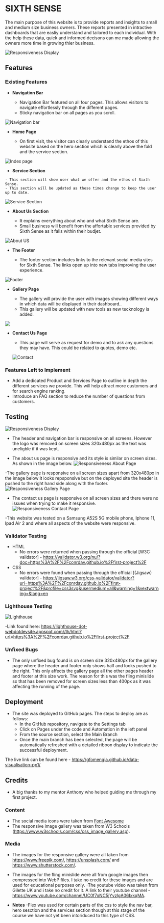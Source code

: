 
# SIXTH SENSE

The main purpose of this website is to provide reports and insights to small and medium size business owners. These reports presented in intractive dashboards that are easliy understand and tailored to each individual. With the help these data, quick and informed decisons can me made allowing the owners more time in growing thier business.  


![Responsiveness Display](/assets/images/sixthsense-eeponsive-view.png)

## Features

### Existing Features

- __Navigation Bar__

  - Navigation Bar featured on all four pages. This allows visitors to navigate effortlessly through the different pages.
  - Sticky navigation bar on all pages as you scroll.

![Navigation bar](/assets/images/sixthsense-nav-bar.png)

- __Home Page__

  - On first visit, the visitor can clearly understand the ethos of this website based on the hero section which is clearly above the fold and the service section. 

![Index page](/assets/images/sixthsense-desktop.png)

   - __Service Section__

    - This section will show user what we offer and the ethos of Sixth Sense.
    - This section will be updated as these times change to keep the user up to date.

  ![Service Section](/assets/images/sixthsense-service-section.png)

  - __About Us Section__
   
    - It explains everything about who and what Sixth Sense are. 
    - Small business will benefit from the affortable services provided by Sixth Sense as it falls within their budjet. 
  
  ![About US](/assets/images/sixthsense-about-us.png)
  


- __The Footer__

  - The footer section includes links to the relevant social media sites for Sixth Sense. The links open up into new tabs improving the user experience.  

![Footer](/assets/images/sixthsense-footer.png)

- __Gallery Page__

  - The gallery will provide the user with  images showing different ways in which data will be displayed in their dashboard..
  - This gallery will be updated with new tools as new tecknology is added.

 ![](/assets/images/sixthsense-gallerypage.png)
 
 
- __Contact Us Page__

  - This page will serve as request for demo and to ask any questions they may have. This could be related to quotes, demo etc. 

  ![Contact](/assets/images/contact.webp)
  

### Features Left to Implement

- Add a dedicated Product and Services Page to outline in depth the different services we provide. This will help attract more customers and for search engine ranking. 
- Introduce an FAQ section to reduce the number of questions from customers. 
  
## Testing

![Responsiveness Display](/assets/images/responsive.webp)

- The header and navigation bar is responsive on all screens. However the logo was removed on screen sizes 320x480px as the text was uneligble if it was kept.

- The about us page is responsive and its style is similar on screen sizes. As shown in the image below.
![Responsiveness About Page](/assets/images/responsive-about.webp)

-The gallery page is responsive on all screen sizes apart from 320x480px in the image below it looks repsponsive but on the deployed site the header is pushed to the right hand side along with the footer.
![Responsiveness Gallery Page](/assets/images/responsive-gallery.webp)

- The contact us page is responsive on all screen sizes and there were no issues when trying to make it responsive.
![Responsiveness Contact Page](/assets/images/responsive-contact.webp)

-This website was tested on a Samsung A52S 5G mobile phone, Iphone 11, Ipad Air 2 and  where all aspects of the website were responsive.

### Validator Testing

- HTML
  - No errors were returned when passing through the official [W3C validator] - <https://validator.w3.org/nu/?doc=https%3A%2F%2Fconrdav.github.io%2Ffirst-project%2F>
- CSS
  - No errors were found when passing through the official [(Jigsaw) validator] - <https://jigsaw.w3.org/css-validator/validator?uri=https%3A%2F%2Fconrdav.github.io%2Ffirst-project%2F&profile=css3svg&usermedium=all&warning=1&vextwarning=&lang=en>

### Lighthouse Testing

![Lighthouse](/assets/images/lighthouse.webp)

-Link found here: <https://lighthouse-dot-webdotdevsite.appspot.com//lh/html?url=https%3A%2F%2Fconrdav.github.io%2Ffirst-project%2F>

### Unfixed Bugs

- The only unfixed bug found is on screen size 320x480px for the gallery page where the header and footer only shows half and looks pushed to the right. This only affects the gallery page all the other pages header and footer at this size work. The reason for this was the fling minislide so that has been removed for screen sizes less than 400px as it was affecting the running of the page.

## Deployment

- The site was deployed to GitHub pages. The steps to deploy are as follows:
  - In the GitHub repository, navigate to the Settings tab
  - Click on Pages under the code and Automation in the left panel
  - From the source section, select the Main Branch
  - Once the main branch has been selected, the page will be automatically refreshed with a detailed ribbon display to indicate the successful deployment.

The live link can be found here - <https://gfomengia.github.io/data-visualisation-pp1/>

## Credits

- A big thanks to my mentor Anthony who helped guiding me through my first project.

### Content

- The social media icons were taken from [Font Awesome](https://fontawesome.com/)
- The responsive image gallery was taken from W3 Schools (<https://www.w3schools.com/css/css_image_gallery.asp>).

### Media

- The images for the responsive gallery were all taken from <https://www.freepik.com/>, <https://unsplash.com/> and <https://www.shutterstock.com/>.
- The images for the fling minislide were all from google images then compressed into WebP files. I take no credit for these images and are used for educational purposes only.
-The youtube video was taken from Gilette UK and i take no credit for it. A link to their youtube channel - <https://www.youtube.com/channel/UC0f7oNC5jYvzlgA06IxkqMA>.

- __Notes__
    -Flex was used for certain parts of the css to style the nav bar, hero sesction and the services section though at this stage of the course we have not yet been intoriduced to this type of CSS.
